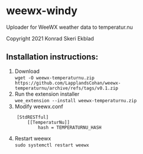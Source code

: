 # weewx-windy
Uploader for WeeWX weather data to temperatur.nu

Copyright 2021 Konrad Skeri Ekblad

## Installation instructions:

1. Download  
`wget -O weewx-temperaturnu.zip https://github.com/LapplandsCohan/weewx-temperaturnu/archive/refs/tags/v0.1.zip`
2. Run the extension installer  
`wee_extension --install weewx-temperaturnu.zip`
3. Modify weewx.conf  
```
    [StdRESTful]
        [[TemperaturNu]]
            hash = TEMPERATURNU_HASH
```
4. Restart weewx  
`sudo systemctl restart weewx`
